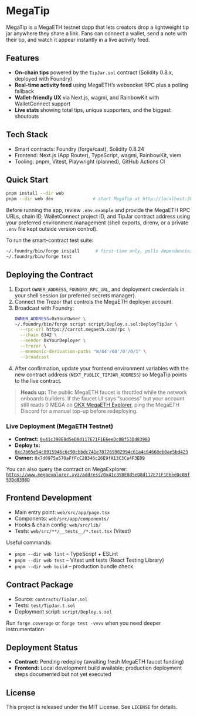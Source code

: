 # MegaTip

MegaTip is a MegaETH testnet dapp that lets creators drop a lightweight tip jar anywhere they share a link. Fans can connect a wallet, send a note with their tip, and watch it appear instantly in a live activity feed.

## Features
- **On-chain tips** powered by the `TipJar.sol` contract (Solidity 0.8.x, deployed with Foundry)
- **Real-time activity feed** using MegaETH’s websocket RPC plus a polling fallback
- **Wallet-friendly UX** via Next.js, wagmi, and RainbowKit with WalletConnect support
- **Live stats** showing total tips, unique supporters, and the biggest shoutouts

## Tech Stack
- Smart contracts: Foundry (forge/cast), Solidity 0.8.24
- Frontend: Next.js (App Router), TypeScript, wagmi, RainbowKit, viem
- Tooling: pnpm, Vitest, Playwright (planned), GitHub Actions CI

## Quick Start
```bash
pnpm install --dir web
pnpm --dir web dev               # start MegaTip at http://localhost:3000
```

Before running the app, review `.env.example` and provide the MegaETH RPC URLs, chain ID, WalletConnect project ID, and TipJar contract address using your preferred environment management (shell exports, direnv, or a private `.env` file kept outside version control).

To run the smart-contract test suite:
```bash
~/.foundry/bin/forge install      # first-time only, pulls dependencies
~/.foundry/bin/forge test
```

## Deploying the Contract
1. Export `OWNER_ADDRESS`, `FOUNDRY_RPC_URL`, and deployment credentials in your shell session (or preferred secrets manager).
2. Connect the Trezor that controls the MegaETH deployer account.
3. Broadcast with Foundry:
   ```bash
   OWNER_ADDRESS=0xYourOwner \
   ~/.foundry/bin/forge script script/Deploy.s.sol:DeployTipJar \
     --rpc-url https://carrot.megaeth.com/rpc \
     --chain 6342 \
     --sender 0xYourDeployer \
     --trezor \
     --mnemonic-derivation-paths "m/44'/60'/0'/0/1" \
     --broadcast
   ```
4. After confirmation, update your frontend environment variables with the new contract address (`NEXT_PUBLIC_TIPJAR_ADDRESS`) so MegaTip points to the live contract.

> **Heads up:** The public MegaETH faucet is throttled while the network onboards builders. If the faucet UI says “success” but your account still reads 0 MEGA on [OKX MegaETH Explorer](https://www.okx.com/web3/explorer/megaeth-testnet), ping the MegaETH Discord for a manual top-up before redeploying.

### Live Deployment (MegaETH Testnet)
- **Contract:** [`0x41c398E8d5eD8d117E71F1E6eeDc0Bf53Dd8398D`](https://www.okx.com/web3/explorer/megaeth-testnet/address/0x41c398E8d5eD8d117E71F1E6eeDc0Bf53Dd8398D)
- **Deploy tx:** [`0xc7b05e54c8915946c6c90cbbdc741e787769902994c61a4c64668eb0ae5bd423`](https://www.okx.com/web3/explorer/megaeth-testnet/tx/0xc7b05e54c8915946c6c90cbbdc741e787769902994c61a4c64668eb0ae5bd423)
- **Owner:** `0x7d0975a570aFfFcC28346c26E9fA13C3Ca4F3ED9`

You can also query the contract on MegaExplorer: [`https://www.megaexplorer.xyz/address/0x41c398E8d5eD8d117E71F1E6eeDc0Bf53Dd8398D`](https://www.megaexplorer.xyz/address/0x41c398E8d5eD8d117E71F1E6eeDc0Bf53Dd8398D)

## Frontend Development
- Main entry point: `web/src/app/page.tsx`
- Components: `web/src/app/components/`
- Hooks & chain config: `web/src/lib/`
- Tests: `web/src/**/__tests__/*.test.tsx` (Vitest)

Useful commands:
- `pnpm --dir web lint` – TypeScript + ESLint
- `pnpm --dir web test` – Vitest unit tests (React Testing Library)
- `pnpm --dir web build` – production bundle check

## Contract Package
- Source: `contracts/TipJar.sol`
- Tests: `test/TipJar.t.sol`
- Deployment script: `script/Deploy.s.sol`

Run `forge coverage` or `forge test -vvvv` when you need deeper instrumentation.

## Deployment Status
- **Contract:** Pending redeploy (awaiting fresh MegaETH faucet funding)
- **Frontend:** Local development build available; production deployment steps documented but not yet executed

## License
This project is released under the MIT License. See `LICENSE` for details.
